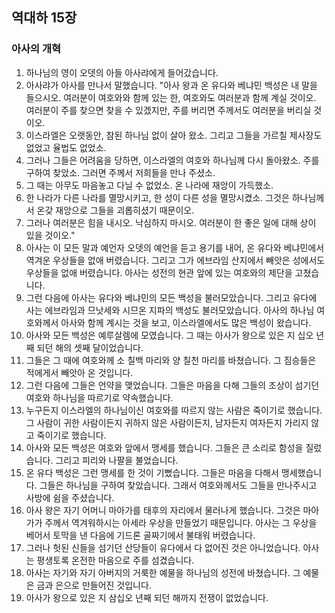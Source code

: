 ## 역대하 15장

### 아사의 개혁
1. 하나님의 영이 오뎃의 아들 아사랴에게 들어갔습니다.
2. 아사랴가 아사를 만나서 말했습니다. "아사 왕과 온 유다와 베냐민 백성은 내 말을 들으시오. 여러분이 여호와와 함께 있는 한, 여호와도 여러분과 함께 계실 것이오. 여러분이 주를 찾으면 찾을 수 있겠지만, 주를 버리면 주께서도 여러분을 버리실 것이오.
3. 이스라엘은 오랫동안, 참된 하나님 없이 살아 왔소. 그리고 그들을 가르칠 제사장도 없었고 율법도 없었소.
4. 그러나 그들은 어려움을 당하면, 이스라엘의 여호와 하나님께 다시 돌아왔소. 주를 구하여 찾았소. 그러면 주께서 저희들을 만나 주셨소.
5. 그 때는 아무도 마음놓고 다닐 수 없었소. 온 나라에 재앙이 가득했소.
6. 한 나라가 다른 나라를 멸망시키고, 한 성이 다른 성을 멸망시켰소. 그것은 하나님께서 온갖 재앙으로 그들을 괴롭히셨기 때문이오.
7. 그러나 여러분은 힘을 내시오. 낙심하지 마시오. 여러분이 한 좋은 일에 대해 상이 있을 것이오."
8. 아사는 이 모든 말과 예언자 오뎃의 예언을 듣고 용기를 내어, 온 유다와 베냐민에서 역겨운 우상들을 없애 버렸습니다. 그리고 그가 에브라임 산지에서 빼앗은 성에서도 우상들을 없애 버렸습니다. 아사는 성전의 현관 앞에 있는 여호와의 제단을 고쳤습니다.
9. 그런 다음에 아사는 유다와 베냐민의 모든 백성을 불러모았습니다. 그리고 유다에 사는 에브라임과 므낫세와 시므온 지파의 백성도 불러모았습니다. 아사의 하나님 여호와께서 아사와 함께 계시는 것을 보고, 이스라엘에서도 많은 백성이 왔습니다.
10. 아사와 모든 백성은 예루살렘에 모였습니다. 그 때는 아사가 왕으로 있은 지 십오 년째 되던 해의 셋째 달이었습니다.
11. 그들은 그 때에 여호와께 소 칠백 마리와 양 칠천 마리를 바쳤습니다. 그 짐승들은 적에게서 빼앗아 온 것입니다.
12. 그런 다음에 그들은 언약을 맺었습니다. 그들은 마음을 다해 그들의 조상이 섬기던 여호와 하나님을 따르기로 약속했습니다.
13. 누구든지 이스라엘의 하나님이신 여호와를 따르지 않는 사람은 죽이기로 했습니다. 그 사람이 귀한 사람이든지 귀하지 않은 사람이든지, 남자든지 여자든지 가리지 않고 죽이기로 했습니다.
14. 아사와 모든 백성은 여호와 앞에서 맹세를 했습니다. 그들은 큰 소리로 함성을 질렀습니다. 그리고 피리와 나팔을 불었습니다.
15. 온 유다 백성은 그런 맹세를 한 것이 기뻤습니다. 그들은 마음을 다해서 맹세했습니다. 그들은 하나님을 구하여 찾았습니다. 그래서 여호와께서도 그들을 만나주시고 사방에 쉼을 주셨습니다.
16. 아사 왕은 자기 어머니 마아가를 태후의 자리에서 물러나게 했습니다. 그것은 마아가가 주께서 역겨워하시는 아세라 우상을 만들었기 때문입니다. 아사는 그 우상을 베어서 토막을 낸 다음에 기드론 골짜기에서 불태워 버렸습니다.
17. 그러나 헛된 신들을 섬기던 산당들이 유다에서 다 없어진 것은 아니었습니다. 아사는 평생토록 온전한 마음으로 주를 섬겼습니다.
18. 아사는 자기와 자기 아버지의 거룩한 예물을 하나님의 성전에 바쳤습니다. 그 예물은 금과 은으로 만들어진 것입니다.
19. 아사가 왕으로 있은 지 삼십오 년째 되던 해까지 전쟁이 없었습니다.